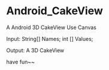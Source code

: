 # Android_CakeView    

A Android 3D CakeView Use Canvas   

Input: String[] Names;   int [] Values;   

Output: A 3D CakeView   

have fun~~   


